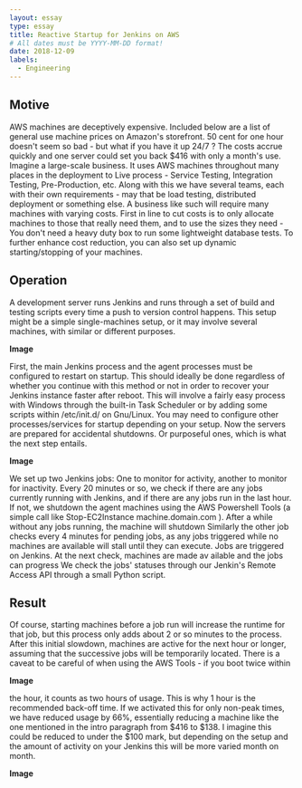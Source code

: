 ```yaml
---
layout: essay
type: essay
title: Reactive Startup for Jenkins on AWS
# All dates must be YYYY-MM-DD format!
date: 2018-12-09
labels:
  - Engineering
---
```


## Motive
AWS machines are deceptively expensive. Included below are a list of general use machine
prices on Amazon's storefront. 50 cent for one hour doesn't seem so bad - but what if you have
it up 24/7 ? The costs accrue quickly and one server could set you back $416 with only a
month's use.
Imagine a large-scale business. It uses AWS machines throughout many places in the
deployment to Live process - Service Testing, Integration Testing, Pre-Production, etc. Along
with this we have several teams, each with their own requirements - may that be load testing,
distributed deployment or something else. A business like such will require many machines with
varying costs.
First in line to cut costs is to only allocate machines to those that really need them, and to use
the sizes they need - You don't need a heavy duty box to run some lightweight database tests.
To further enhance cost reduction, you can also set up dynamic starting/stopping of your
machines.

## Operation
A development server runs Jenkins and runs through a set of build and testing scripts every
time a push to version control happens. This setup might be a simple single-machines setup, or
it may involve several machines, with similar or different purposes.

**Image**

First, the main Jenkins process and the agent processes must be configured to restart
on startup. This should ideally be done regardless of whether you continue with this method or
not in order to recover your Jenkins instance faster after reboot. This will involve a fairly easy
process with Windows through the built-in Task Scheduler or by adding some scripts
within /etc/init.d/ on Gnu/Linux.
You may need to configure other processes/services for startup depending on your setup.
Now the servers are prepared for accidental shutdowns. Or purposeful ones, which is what the
next step entails.

**Image**

We set up two Jenkins jobs: One to monitor for activity, another to monitor for inactivity. Every
20 minutes or so, we check if there are any jobs currently running with Jenkins, and if there are
any jobs run in the last hour. If not, we shutdown the agent machines using the AWS
Powershell Tools (a simple call like Stop-EC2Instance machine.domain.com ).
After a while without any jobs running, the machine will shutdown
Similarly the other job checks every 4 minutes for pending jobs, as any jobs triggered while no
machines are available will stall until they can execute.
Jobs are triggered on Jenkins. At the next check, machines are made av
ailable and the jobs can progress
We check the jobs' statuses through our Jenkin's Remote Access API through a small Python
script.

## Result
Of course, starting machines before a job run will increase the runtime for that job, but this
process only adds about 2 or so minutes to the process. After this initial slowdown, machines
are active for the next hour or longer, assuming that the successive jobs will be temporarily
located. There is a caveat to be careful of when using the AWS Tools - if you boot twice within

**Image**

the hour, it counts as two hours of usage. This is why 1 hour is the recommended back-off time.
If we activated this for only non-peak times, we have reduced usage by 66%, essentially
reducing a machine like the one mentioned in the intro paragraph from $416 to $138. I imagine
this could be reduced to under the $100 mark, but depending on the setup and the amount of
activity on your Jenkins this will be more varied month on month.

**Image**
